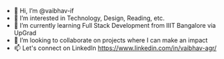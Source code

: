- 👋 Hi, I’m @vaibhav-if
- 👀 I’m interested in Technology, Design, Reading, etc.
- 🌱 I’m currently learning Full Stack Development from IIIT Bangalore via UpGrad
- 💞️ I’m looking to collaborate on projects where I can make an impact
- 📫 Let's connect on LinkedIn https://www.linkedin.com/in/vaibhav-agr/

<!---
vaibhav-if/vaibhav-if is a ✨ special ✨ repository because its `README.md` (this file) appears on your GitHub profile.
You can click the Preview link to take a look at your changes.
--->
